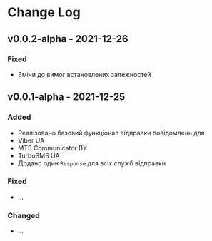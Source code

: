 # Change Log
## v0.0.2-alpha - 2021-12-26

### Fixed

* Зміни до вимог встановлених залежностей


## v0.0.1-alpha - 2021-12-25

### Added

* Реалізовано базовий функціонал відправки повідомлень для
* Viber UA
* MTS Communicator BY
* TurboSMS UA
* Додано один `Response` для всіх служб відправки

### Fixed

* ...

### Changed

* ...